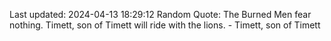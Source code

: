 Last updated: 2024-04-13 18:29:12
Random Quote: The Burned Men fear nothing.  Timett, son of Timett will ride with the lions.  -  Timett, son of Timett